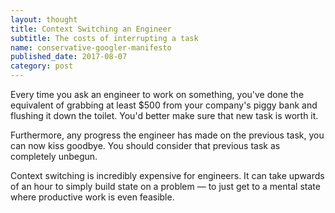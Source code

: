 ```yaml
---
layout: thought
title: Context Switching an Engineer
subtitle: The costs of interrupting a task
name: conservative-googler-manifesto
published_date: 2017-08-07
category: post
---
```


Every time you ask an engineer to work on something, you've done the equivalent
of grabbing at least $500 from your company's piggy bank and flushing it down
the toilet. You'd better make sure that new task is worth it.

Furthermore, any progress the engineer has made on the previous task, you can
now kiss goodbye. You should consider that previous task as completely
unbegun.

Context switching is incredibly expensive for engineers. It can take upwards of
an hour to simply build state on a problem &mdash; to just get to a mental
state where productive work is even feasible.

